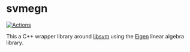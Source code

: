 # svmegn

[![Actions](https://github.com/bloomen/svmegn/actions/workflows/svmegn-tests.yml/badge.svg?branch=master)](https://github.com/bloomen/svmegn/actions/workflows/svmegn-tests.yml?query=branch%3Amaster)

This a C++ wrapper library around [libsvm](https://www.csie.ntu.edu.tw/~cjlin/libsvm/) using the [Eigen](https://eigen.tuxfamily.org) linear algebra library.
